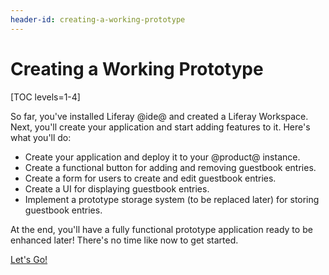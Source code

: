 ```yaml
---
header-id: creating-a-working-prototype
---
```


# Creating a Working Prototype

[TOC levels=1-4]

So far, you've installed Liferay @ide@ and created a Liferay Workspace. Next,
you'll create your application and start adding features to it. Here's what
you'll do: 

-   Create your application and deploy it to your @product@ instance. 
-   Create a functional button for adding and removing guestbook entries. 
-   Create a form for users to create and edit guestbook entries. 
-   Create a UI for displaying guestbook entries. 
-   Implement a prototype storage system (to be replaced later) for storing 
    guestbook entries. 

At the end, you'll have a fully functional prototype application ready to be
enhanced later! There's no time like now to get started. 

<a class="go-link btn btn-primary" href="/docs/7-1/tutorials/-/knowledge_base/t/writing-your-first-liferay-application">Let's Go!<span class="icon-circle-arrow-right"></span></a>
